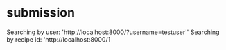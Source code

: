 # submission

Searching by user: 'http://localhost:8000/?username=testuser''
Searching by recipe id: 'http://localhost:8000/1
